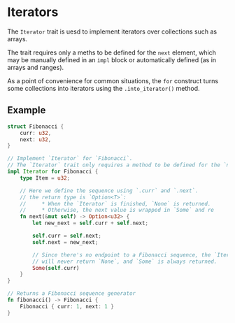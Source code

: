 # Iterators

The `Iterator` trait is uesd to implement iterators over collections such as arrays.

The trait requires only a meths to be defined for the `next` element, which may be manually defined in an `impl` block or automatically defined (as in arrays and ranges).

As a point of convenience for common situations, the `for` construct turns some collections into iterators using the `.into_iterator()` method.

## Example

```rust
struct Fibonacci {
    curr: u32,
    next: u32,
}

// Implement `Iterator` for `Fibonacci`.
// The `Iterator` trait only requires a method to be defined for the `next` element.
impl Iterator for Fibonacci {
    type Item = u32;

    // Here we define the sequence using `.curr` and `.next`.
    // the return type is `Option<T>`:
    //     * When the `Iterator` is finished, `None` is returned.
    //     * Otherwise, the next value is wrapped in `Some` and re
    fn next(&mut self) -> Option<u32> {
        let new_next = self.curr + self.next;

        self.curr = self.next;
        self.next = new_next;

        // Since there's no endpoint to a Fibonacci sequence, the `Iterator` 
        // will never return `None`, and `Some` is always returned.
        Some(self.curr)
    }
}

// Returns a Fibonacci sequence generator
fn fibonacci() -> Fibonacci {
    Fibonacci { curr: 1, next: 1 }
}
```
